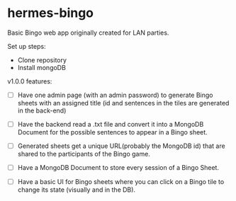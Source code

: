 # hermes-bingo
Basic Bingo web app originally created for LAN parties.

Set up steps:
- Clone repository
- Install mongoDB

v1.0.0 features:

- [ ] Have one admin page (with an admin password) to generate Bingo sheets with an assigned title (id and sentences in the tiles are generated in the back-end)

- [ ] Have the backend read a .txt file and convert it into a MongoDB Document for the possible sentences to appear in a Bingo sheet.

- [ ] Generated sheets get a unique URL(probably the MongoDB id) that are shared to the participants of the Bingo game.

- [ ] Have a MongoDB Document to store every session of a Bingo Sheet.

- [ ] Have a basic UI for Bingo sheets where you can click on a Bingo tile to change its state (visually and in the DB).
